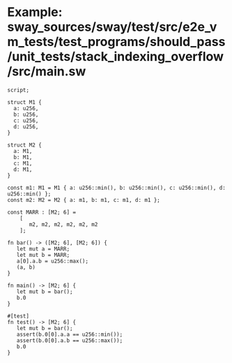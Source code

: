 # Example: sway_sources/sway/test/src/e2e_vm_tests/test_programs/should_pass/unit_tests/stack_indexing_overflow/src/main.sw

```sway
script;

struct M1 {
  a: u256,
  b: u256,
  c: u256,
  d: u256,
}

struct M2 {
  a: M1,
  b: M1,
  c: M1,
  d: M1,
}

const m1: M1 = M1 { a: u256::min(), b: u256::min(), c: u256::min(), d: u256::min() };
const m2: M2 = M2 { a: m1, b: m1, c: m1, d: m1 };

const MARR : [M2; 6] =
    [
       m2, m2, m2, m2, m2, m2
    ];

fn bar() -> ([M2; 6], [M2; 6]) {
   let mut a = MARR;
   let mut b = MARR;
   a[0].a.b = u256::max();
   (a, b)
}

fn main() -> [M2; 6] {
   let mut b = bar();
   b.0
}

#[test]
fn test() -> [M2; 6] {
   let mut b = bar();
   assert(b.0[0].a.a == u256::min());
   assert(b.0[0].a.b == u256::max());
   b.0
}

```
